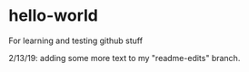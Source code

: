 # hello-world
For learning and testing github stuff

2/13/19: adding some more text to my "readme-edits" branch.
